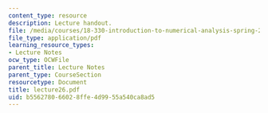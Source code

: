 ```yaml
---
content_type: resource
description: Lecture handout.
file: /media/courses/18-330-introduction-to-numerical-analysis-spring-2004/b556278066028ffe4d9955a540ca8ad5_lecture26.pdf
file_type: application/pdf
learning_resource_types:
- Lecture Notes
ocw_type: OCWFile
parent_title: Lecture Notes
parent_type: CourseSection
resourcetype: Document
title: lecture26.pdf
uid: b5562780-6602-8ffe-4d99-55a540ca8ad5
---
```

